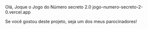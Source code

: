 Olá,
Joque o Jogo do Número secreto 2.0
jogo-numero-secreto-2-0.vercel.app

Se você gostou deste projeto, seja um dos meus parocinadores!
